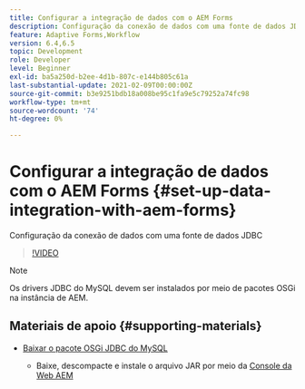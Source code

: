 ```yaml
---
title: Configurar a integração de dados com o AEM Forms
description: Configuração da conexão de dados com uma fonte de dados JDBC
feature: Adaptive Forms,Workflow
version: 6.4,6.5
topic: Development
role: Developer
level: Beginner
exl-id: ba5a250d-b2ee-4d1b-807c-e144b805c61a
last-substantial-update: 2021-02-09T00:00:00Z
source-git-commit: b3e9251bdb18a008be95c1fa9e5c79252a74fc98
workflow-type: tm+mt
source-wordcount: '74'
ht-degree: 0%

---
```


# Configurar a integração de dados com o AEM Forms {#set-up-data-integration-with-aem-forms}

Configuração da conexão de dados com uma fonte de dados JDBC

>[!VIDEO](https://video.tv.adobe.com/v/17724?quality=12&learn=on)

>[!NOTE]
>
>Os drivers JDBC do MySQL devem ser instalados por meio de pacotes OSGi na instância de AEM.

## Materiais de apoio {#supporting-materials}

* [Baixar o pacote OSGi JDBC do MySQL](https://dev.mysql.com/downloads/connector/j/)

   * Baixe, descompacte e instale o arquivo JAR por meio da [Console da Web AEM](http://localhost:4502/system/console/bundles)
